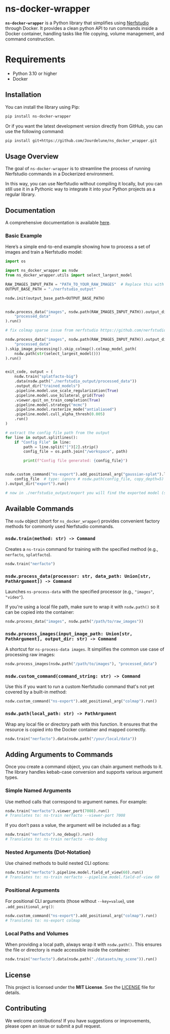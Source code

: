 # ns-docker-wrapper

**`ns-docker-wrapper`** is a Python library that simplifies using [Nerfstudio](https://docs.nerf.studio/nerfology/methods/index.html) through Docker.
It provides a clean python API to run commands inside a Docker container, handling tasks like file copying, volume management, and command construction.

# Requirements

- Python 3.10 or higher
- Docker


## Installation

You can install the library using Pip:

```bash
pip install ns-docker-wrapper
```

Or if you want the latest development version directly from GitHub, you can use the following command:

```bash
pip install git+https://github.com/Jourdelune/ns_docker_wrapper.git
```

## Usage Overview

The goal of `ns-docker-wrapper` is to streamline the process of running Nerfstudio commands in a Dockerized environment.

In this way, you can use Nerfstudio without compiling it locally, but you can still use it in a Pythonic way to integrate it into your Python projects as a regular library.

## Documentation

A comprehensive documentation is available [here](https://jourdelune.github.io/ns_docker_wrapper/).

### Basic Example

Here’s a simple end-to-end example showing how to process a set of images and train a Nerfstudio model:

```python
import os

import ns_docker_wrapper as nsdw
from ns_docker_wrapper.utils import select_largest_model

RAW_IMAGES_INPUT_PATH = "PATH_TO_YOUR_RAW_IMAGES"  # Replace this with your actual path
OUTPUT_BASE_PATH = "./nerfstudio_output"

nsdw.init(output_base_path=OUTPUT_BASE_PATH)


nsdw.process_data("images", nsdw.path(RAW_IMAGES_INPUT_PATH)).output_dir(
    "processed_data"
).run()

# fix colmap sparse issue from nerfstudio https://github.com/nerfstudio-project/nerfstudio/issues/3435

nsdw.process_data("images", nsdw.path(RAW_IMAGES_INPUT_PATH)).output_dir(
    "processed_data"
).skip_image_processing().skip_colmap().colmap_model_path(
    nsdw.path(str(select_largest_model()))
).run()


exit_code, output = (
    nsdw.train("splatfacto-big")
    .data(nsdw.path("./nerfstudio_output/processed_data"))
    .output_dir("trained_models")
    .pipeline.model.use_scale_regularization(True)
    .pipeline.model.use_bilateral_grid(True)
    .viewer.quit_on_train_completion(True)
    .pipeline.model.strategy("mcmc")
    .pipeline.model.rasterize_mode("antialiased")
    .pipeline.model.cull_alpha_thresh(0.005)
    .run()
)

# extract the config file path from the output
for line in output.splitlines():
    if "Config File" in line:
        path = line.split("│")[2].strip()
        config_file = os.path.join("/workspace", path)

        print(f"Config file generated: {config_file}")


nsdw.custom_command("ns-export").add_positional_arg("gaussian-splat").load_config(
    config_file  # type: ignore # nsdw.path(config_file, copy_depth=5) if you want to copy the file from the host to the container
).output_dir("export").run()

# now in ./nerfstudio_output/export you will find the exported model (splat.py)
```

## Available Commands

The `nsdw` object (short for `ns_docker_wrapper`) provides convenient factory methods for commonly used Nerfstudio commands.

### `nsdw.train(method: str) -> Command`

Creates a `ns-train` command for training with the specified method (e.g., `nerfacto`, `splatfacto`).

```python
nsdw.train("nerfacto")
```


### `nsdw.process_data(processor: str, data_path: Union[str, PathArgument]) -> Command`

Launches `ns-process-data` with the specified processor (e.g., `"images"`, `"video"`).

If you're using a local file path, make sure to wrap it with `nsdw.path()` so it can be copied into the container:

```python
nsdw.process_data("images", nsdw.path("/path/to/raw_images"))
```

### `nsdw.process_images(input_image_path: Union[str, PathArgument], output_dir: str) -> Command`

A shortcut for `ns-process-data images`. It simplifies the common use case of processing raw images:

```python
nsdw.process_images(nsdw.path("/path/to/images"), "processed_data")
```

### `nsdw.custom_command(command_string: str) -> Command`

Use this if you want to run a custom Nerfstudio command that's not yet covered by a built-in method:

```python
nsdw.custom_command("ns-export").add_positional_arg("colmap").run()
```


### `nsdw.path(local_path: str) -> PathArgument`

Wrap any local file or directory path with this function.
It ensures that the resource is copied into the Docker container and mapped correctly.

```python
nsdw.train("nerfacto").data(nsdw.path("/your/local/data"))
```


## Adding Arguments to Commands

Once you create a command object, you can chain argument methods to it.
The library handles kebab-case conversion and supports various argument types.


### Simple Named Arguments

Use method calls that correspond to argument names. For example:

```python
nsdw.train("nerfacto").viewer_port(7008).run()
# Translates to: ns-train nerfacto --viewer-port 7008
```

If you don’t pass a value, the argument will be included as a flag:

```python
nsdw.train("nerfacto").no_debug().run()
# Translates to: ns-train nerfacto --no-debug
```


### Nested Arguments (Dot-Notation)

Use chained methods to build nested CLI options:

```python
nsdw.train("nerfacto").pipeline.model.field_of_view(60).run()
# Translates to: ns-train nerfacto --pipeline.model.field-of-view 60
```

### Positional Arguments

For positional CLI arguments (those without `--key=value`), use `.add_positional_arg()`:

```python
nsdw.custom_command("ns-export").add_positional_arg("colmap").run()
# Translates to: ns-export colmap
```

### Local Paths and Volumes

When providing a local path, always wrap it with `nsdw.path()`.
This ensures the file or directory is made accessible inside the container:

```python
nsdw.train("nerfacto").data(nsdw.path("./datasets/my_scene")).run()
```


## License

This project is licensed under the **MIT License**.
See the [LICENSE](LICENSE) file for details.

## Contributing

We welcome contributions! If you have suggestions or improvements, please open an issue or submit a pull request.
